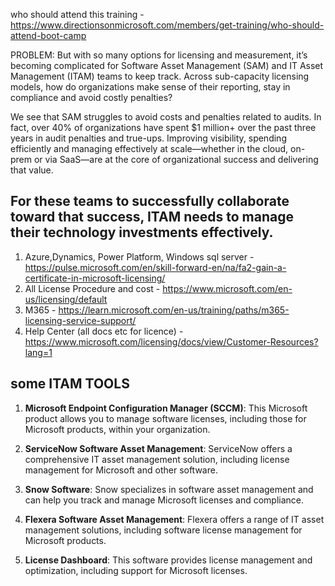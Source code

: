 who should attend this training - https://www.directionsonmicrosoft.com/members/get-training/who-should-attend-boot-camp

PROBLEM: 
But with so many options for licensing and measurement, it’s becoming complicated for Software Asset Management (SAM) and IT Asset Management (ITAM) teams to keep track. Across sub-capacity licensing models, how do organizations make sense of their reporting, stay in compliance and avoid costly penalties?

We see that SAM struggles to avoid costs and penalties related to audits. In fact, over 40% of organizations have spent $1 million+ over the past three years in audit penalties and true-ups.  Improving visibility, spending efficiently and managing effectively at scale—whether in the cloud, on-prem or via SaaS—are at the core of organizational success and delivering that value.

For these teams to successfully collaborate toward that success, ITAM needs to manage their technology investments effectively.
---------------------
1. Azure,Dynamics, Power Platform, Windows sql server - https://pulse.microsoft.com/en/skill-forward-en/na/fa2-gain-a-certificate-in-microsoft-licensing/
2. All License Procedure and cost - https://www.microsoft.com/en-us/licensing/default
3. M365 - https://learn.microsoft.com/en-us/training/paths/m365-licensing-service-support/
4. Help Center (all docs etc for licence) - https://www.microsoft.com/licensing/docs/view/Customer-Resources?lang=1

## some ITAM TOOLS 
1. **Microsoft Endpoint Configuration Manager (SCCM)**: This Microsoft product allows you to manage software licenses, including those for Microsoft products, within your organization.

2. **ServiceNow Software Asset Management**: ServiceNow offers a comprehensive IT asset management solution, including license management for Microsoft and other software.

3. **Snow Software**: Snow specializes in software asset management and can help you track and manage Microsoft licenses and compliance.

4. **Flexera Software Asset Management**: Flexera offers a range of IT asset management solutions, including software license management for Microsoft products.

5. **License Dashboard**: This software provides license management and optimization, including support for Microsoft licenses.
